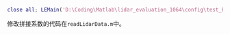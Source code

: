 ```matlab
close all; LEMain('D:\Coding\Matlab\lidar_evaluation_1064\config\test_REAL_signalMerge_config.yml', 'flagReadData', true, 'flagDebug', true, 'flagInternalChk', false, 'flagExternalChk', false);
```

修改拼接系数的代码在`readLidarData.m`中。